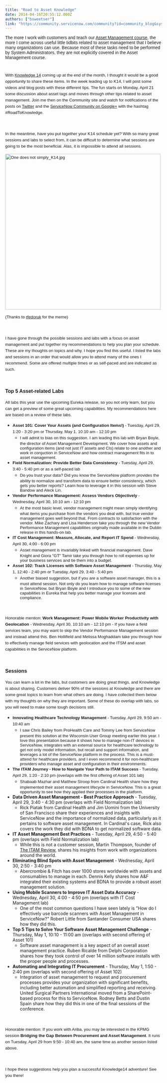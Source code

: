 ```yaml
---
title: "Road to Asset Knowledge"
date: 2014-04-16T20:55:12.000Z
authors: ["bsweetser"]
link: "https://community.servicenow.com/community?id=community_blog&sys_id=759c2ee1dbd0dbc01dcaf3231f9619db"
---
```

<p><span style="font-family: Arial;">The more I work with customers and teach our <a title="k-external-small" class="jive-link-external-small" href="http://www.servicenow.com/services/training-and-certification/asset-management.html" rel="nofollow" target="_blank">Asset Management course</a>, the more I come across useful little tidbits related to asset management that I believe many organizations can use. Because most of these tasks need to be performed by System Administrators, they are not explicitly covered in the Asset Management course.</span></p><p style="min-height: 8pt; height: 8pt; padding: 0px;">  </p><p><span style="font-family: Arial; font-size: 10pt; line-height: 1.5em;">With <a title="k-external-small" class="jive-link-external-small" href="http://knowledge.servicenow.com/" rel="nofollow" target="_blank">Knowledge 14</a> coming up at the end of the month, I thought it would be a good opportunity to share these items. In the week leading up to K14, I will post some videos and blog posts with these different tips. The fun starts on Monday, April 21 some discussion about asset tags and moves through other tips related to asset management. Join me then on the Community site and watch for notifications of the posts on <a title="k-external-small" class="jive-link-external-small" href="https://twitter.com/sncben" rel="nofollow" target="_blank">Twitter</a> and the <a title="k-external-small" class="jive-link-external-small" href="https://plus.google.com/u/0/communities/115940571564789841375" rel="nofollow" target="_blank">ServiceNow Community on Google+</a> with the hashtag #RoadToKnowledge. </span></p><p><span style="font-family: Arial; font-size: 10pt; line-height: 1.5em;"><br/></span></p><p><span style="font-family: Arial; font-size: 10pt; line-height: 1.5em;">In the meantime, have you put together your K14 schedule yet? With so many great sessions and labs to select from, it can be difficult to determine what sessions are going to be the most beneficial. Alas, it is impossible to attend all sessions.</span></p><p><span style="font-family: Arial; font-size: 10pt; line-height: 1.5em;"><a _jive_internal="true" href="/servlet/JiveServlet/showImage/38-2996-9149/One does not simply_K14.jpg"><img  alt="One does not simply_K14.jpg" class="image-0 jive-image" height="294" src="6ea93802db1497041dcaf3231f961937.iix" style="height: auto;" width="500"/></a></span></p><p><span style="font-family: Arial; font-size: 10pt; line-height: 1.5em;">(Thanks to <a title="" _jive_internal="true" class="jiveTT-hover-user jive-link-profile-small" data-containerid="-1" data-containertype="-1" data-objectid="2291" data-objecttype="3" href="/community?id=community_user_profile&user=5aa25e6ddbd81fc09c9ffb651f961921">rfedoruk</a> for the meme)</span></p><p><span style="font-family: Arial; font-size: 10pt; line-height: 1.5em;"><br/></span></p><p><span style="font-family: Arial; font-size: 10pt; line-height: 1.5em;">I have gone through the possible sessions and labs with a focus on asset management and put together my recommendations to help you plan your schedule. These are my thoughts on topics and why. I hope you find this useful. I listed the labs and sessions in an order that would allow you to attend many of the ones I recommend. Some are offered multiple times or as self-paced and are indicated as such.</span></p><p><span style="font-family: Arial; font-size: 10pt; line-height: 1.5em;"><br/></span></p><p><span style="line-height: 1.5em; font-size: 12pt; font-family: Arial;"><strong>Top 5 Asset-related Labs</strong></span></p><p><span style="font-family: Arial; font-size: 10pt; line-height: 1.5em;">All labs this year use the upcoming Eureka release, so you not only learn, but you can get a preview of some great upcoming capabilities. My recommendations here are based on a review of these labs.<strong><br/></strong></span></p><ul><li><span style="font-family: Arial; font-size: 10pt; line-height: 1.5em;"><strong>Asset 101: Cover Your Assets (and Configuration Items!)</strong> - Tuesday, April 29, 1:20 - 3:20 pm or Thursday, May 1, 10:10 am - 12:10 pm</span><ul><li><span style="font-family: Arial; font-size: 10pt; line-height: 1.5em;">I will admit to bias on this suggestion. I am leading this lab with Bryan Boyle, the director of Asset Management Development. We cover how assets and configuration items (and not just IT assets and CIs) relate to one another and work in conjuction in ServiceNow and how contract management fits in to asset management.<br/></span></li></ul></li><li><span style="font-family: Arial; font-size: 10pt; line-height: 1.5em;"><strong>Field Normalization: Provide Better Data Consistency</strong> - Tuesday, April 29, 3:40 - 5:40 pm or as a self-paced lab</span><ul><li><span style="font-family: Arial; font-size: 10pt; line-height: 1.5em;">Do you trust your data? Did you know the ServiceNow platform provides the ability to normalize and transform data to ensure better consistency, which gets you better reports? Learn how to leverage it in this session with Steve Bandow and Aleck Lin.<br/></span></li></ul></li><li><span style="font-family: Arial; font-size: 10pt; line-height: 1.5em;"><strong>Vendor Performance Management: Assess Vendors Objectively</strong> - Wednesday, April 30, 10:10 am - 12:10 pm</span><ul><li><span style="font-family: Arial; font-size: 10pt; line-height: 1.5em;">At the most basic level, vendor management might mean simply identifying what items you purchase from the vendors you deal with, but true vendor management goes well beyond that. From contracts to satisfaction with the vendor. Mike Zachary and Lisa Henderson take you through the new Vendor Performance Management capabilities originally made available in the Dublin release in this hands-on lab.<br/></span></li></ul></li><li><span style="font-family: Arial; font-size: 10pt; line-height: 1.5em;"><strong>IT Cost Management: Measure, Allocate, and Report IT Spend</strong> - Wednesday, April 30, 4:00 - 6:00 pm</span><ul><li><span style="font-family: Arial; font-size: 10pt; line-height: 1.5em;">Asset management is invariably linked with financial management. Dave Knight and Giora "GT" Tamir take you through how to roll expenses up for your business services and tie them into a budget.<br/></span></li></ul></li><li><span style="font-family: Arial; font-size: 10pt; line-height: 1.5em;"><strong>Asset 102: Track Licenses with Software Asset Management</strong> - Thursday, May 1, 12:40 - 2:40 pm or Tuesday, April 29, 3:40 - 5:40 pm</span><ul><li><span style="font-family: Arial; font-size: 10pt; line-height: 1.5em;">Another biased suggestion, but if you are a software asset manager, this is a must attend session. Not only do you learn how to manage software licenses in ServiceNow, but Bryan Boyle and I introduce you to some of the new capabilities in Eureka that help you better manage your licenses and compliance.</span></li></ul></li></ul><p><span style="font-family: Arial; font-size: 10pt; line-height: 1.5em;"><br/></span></p><p><span style="font-family: Arial; font-size: 10pt; line-height: 1.5em;">Honorable mention: <strong>Work Management: Power Mobile Worker Productivity with Geolocation</strong> - Wednesday, April 30, 10:10 am - 12:10 pm - If you have a field services team, you may want to skip the Vendor Performance Management session and instead attend this. Ben Hollifield and Melissa Moghaddam take you through how to effectively manage field services with geolocation and the ITSM and asset capabilities in the ServiceNow platform.</span></p><p><span style="font-family: Arial; font-size: 10pt; line-height: 1.5em;"><br/></span></p><p><span style="line-height: 1.5em; font-size: 12pt; font-family: Arial;"><strong>Sessions</strong></span></p><p><span style="font-family: Arial; font-size: 10pt; line-height: 1.5em;">You can learn a lot in the labs, but customers are doing great things, and Knowledge is about sharing. Customers deliver 90% of the sessions at Knowledge and there are some great topics to learn from what others are doing. I have collected them below with my thoughts on why they are important. Some of these do overlap with labs, so you will need to make some tough decisions still. </span></p><ul><li><span style="font-family: Arial; font-size: 10pt; line-height: 1.5em;"><strong>Innovating Healthcare Technology Management</strong> - Tuesday, April 29, 9:50 am - 10:40 am </span><ul><li><span style="font-family: Arial; font-size: 10pt; line-height: 1.5em;">I saw Chris Bailey from ProHealth Care and Tommy Lee from ServiceNow present this solution at the Wisconsin User Group meeting earlier this year. I love this presentation because it shows how to manage non-IT devices in ServiceNow, integrates with an external source for healthcare technology to get not only model information, but recall and support information, and leverages a lot of the ServiceNow platform in the process. This is a must-attend for healthcare providers, and I even recommend it for non-healthcare providers who manage asset and configuration in their environments.</span></li></ul></li><li><span style="font-family: Arial; font-size: 10pt; line-height: 1.5em;"><strong>The ITAM Journey - How to Navigate Your Path to ITAM Success</strong> - Tuesday, April 29, 1:20 - 2:10 pm (overlaps with the first offering of Asset 101 lab)</span><ul><li><span style="font-family: Arial; font-size: 10pt; line-height: 1.5em;">Shabaab Mazhar and Matthew Stroop from Cardinal Health share how they implemented their asset management lifecycle in ServiceNow. This is a great opportunity to see how they applied their processes in the platform.</span></li></ul></li><li><strong>Data Driven Asset Management - Best Practice Approach</strong> - Tuesday, April 29, 3:40 - 4:30 pm (overlaps with Field Normalization lab)<ul><li>Rick Piatak from Cardinal Health and Jim Uomini from the University of San Francisco share their experiences and insights with ServiceNow and the importance of normalized data, particularly as it pertains to software asset management. In Cardinal's case, Rick also covers the work they did with BDNA to get normalized software data.</li></ul></li><li><strong>IT Asset Management Best Practices</strong> - Tuesday, April 29, 4:50 - 5:40 pm (overlaps with Field Normalization lab)<ul><li>While this is not a customer session, Martin Thompson, founder of <a title="k-external-small" class="jive-link-external-small" href="http://www.itassetmanagement.net/" rel="nofollow" target="_blank">The ITAM Review</a>, shares his insights from work with organizations around the world.</li></ul></li><li><strong>Eliminating Blind Spots with Asset Management</strong> - Wednesday, April 30, 2:50 - 3:40 pm<ul><li>Abercrombie &amp; Fitch has over 1000 stores worldwide with assets and consumables to manage in each. Dennis Kelly shares how A&amp;F integrated their existing systems and BDNA to provide a robust asset management solution.</li></ul></li><li><strong>Using Mobile Scanners to Improve IT Asset Data Accuracy</strong> - Wednesday, April 30, 4:00 - 4:50 pm (overlaps with IT Cost Management lab)<ul><li>One of the most common questions I have seen lately is "How do I effectively use barcode scanners with Asset Management in ServiceNow?" Robert Little from Santander Consumer USA shares how they did this.</li></ul></li><li><strong>Top 5 Tips to Solve Your Software Asset Management Challenge</strong> - Thursday, May 1, 10:10 - 11:00 am (overlaps with second offering of Asset 101)<ul><li>Software asset management is a key aspect of an overall asset management practice. Ruben Ricalde from Delphi Corporation shares how they took control of over 14 million software installs with the proper people and processes.</li></ul></li><li><strong>Automating and Integrating IT Procurement</strong> - Thursday, May 1, 1:50 - 2:40 pm (overlaps with second offering of Asset 102)<ul><li>Integration of asset management to request and procurement processes provides your organization with significant benefits, including better automation and simplified reporting and receiving. United Surgical Partners International moved from a SharePoint-based process for this to ServiceNow. Rodney Betts and Dustin Spain share how they did this in one of the final sessions of the conference.</li></ul></li></ul><p><span style="font-family: Arial; font-size: 10pt; line-height: 1.5em;"><br/></span></p><p><span style="font-family: Arial; font-size: 10pt; line-height: 1.5em;">Honorable mention: If you work with Ariba, you may be interested in the KPMG session <strong>Bridging the Gap Between Procurement and Asset Management</strong>. It runs on Tuesday, April 29 from 9:50 - 10:40 am, the same time as another session listed above.</span></p><p><span style="font-family: Arial; font-size: 10pt; line-height: 1.5em;"><br/></span></p><p><span style="font-family: Arial; font-size: 10pt; line-height: 1.5em;">I hope these suggestions help you plan a successful Knowledge14 adventure! See you there!<br/><br/><br/></span></p><p><span style="font-family: Arial; font-size: 10pt; line-height: 1.5em;"><br/></span></p><p><span style="font-family: Arial; font-size: 10pt; line-height: 1.5em;"><br/></span></p><p><span style="font-family: Arial; font-size: 10pt; line-height: 1.5em;"><br/></span></p>